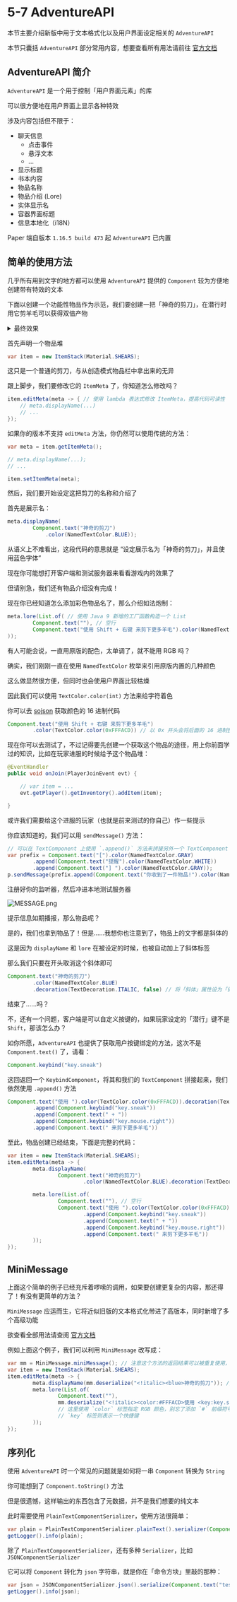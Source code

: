 # 5-7 AdventureAPI

本节主要介绍新版中用于文本格式化以及用户界面设定相关的 `AdventureAPI`

本节只囊括 `AdventureAPI` 部分常用内容，想要查看所有用法请前往 [官方文档](https://docs.advntr.dev/)

## AdventureAPI 简介

`AdventureAPI` 是一个用于控制「用户界面元素」的库

可以很方便地在用户界面上显示各种特效

涉及内容包括但不限于：

- 聊天信息
  - 点击事件
  - 悬浮文本
  - ...
- 显示标题
- 书本内容
- 物品名称
- 物品介绍 (Lore)
- 实体显示名
- 容器界面标题
- 信息本地化（i18N）

Paper 端自版本 `1.16.5 build 473` 起 `AdventureAPI` 已内置

## 简单的使用方法

几乎所有用到文字的地方都可以使用 `AdventureAPI` 提供的 `Component` 较为方便地创建带有特效的文本

下面以创建一个功能性物品作为示范，我们要创建一把「神奇的剪刀」，在潜行时用它剪羊毛可以获得双倍产物

<details>
<summary>最终效果</summary>

![ITEM_ORIG.png](https://s2.loli.net/2023/07/21/EVtL3UwZmJMoTHl.png)

其中「左Shift」跟随客户端的「潜行」键设定

如果客户端的「潜行」键是「左Alt」，那么物品也会自动变为下面这个样子：

![ITEM_MOD.png](https://s2.loli.net/2023/07/21/szbGDyp2AjtC8uP.png)

</details>

首先声明一个物品堆

```java
var item = new ItemStack(Material.SHEARS);
```

这只是一个普通的剪刀，与从创造模式物品栏中拿出来的无异

跟上脚步，我们要修改它的 `ItemMeta` 了，你知道怎么修改吗？

```java
item.editMeta(meta -> { // 使用 lambda 表达式修改 ItemMeta，提高代码可读性
    // meta.displayName(...)
    // ...
});
```

如果你的版本不支持 `editMeta` 方法，你仍然可以使用传统的方法：

```java
var meta = item.getItemMeta();

// meta.displayName(...);
// ...

item.setItemMeta(meta);
```

然后，我们要开始设定这把剪刀的名称和介绍了

首先是展示名：

```java
meta.displayName(
        Component.text("神奇的剪刀")
            .color(NamedTextColor.BLUE));
```

从语义上不难看出，这段代码的意思就是 “设定展示名为「神奇的剪刀」，并且使用蓝色字体”

现在你可能想打开客户端和测试服务器来看看游戏内的效果了

但请别急，我们还有物品介绍没有完成！

现在你已经知道怎么添加彩色物品名了，那么介绍如法炮制：

```java
meta.lore(List.of( // 使用 Java 9 新增的工厂函数构造一个 List
        Component.text(""), // 空行
        Component.text("使用 Shift + 右键 来剪下更多羊毛").color(NamedTextColor.YELLOW)
));
```

有人可能会说，一直用原版的配色，太单调了，就不能用 RGB 吗？

确实，我们刚刚一直在使用 `NamedTextColor` 枚举来引用原版内置的几种颜色

这么做显然很方便，但同时也会使用户界面比较枯燥

因此我们可以使用 `TextColor.color(int)` 方法来给字符着色

你可以去 [sojson](https://www.sojson.com/rgb.html) 获取颜色的 16 进制代码

```java
Component.text("使用 Shift + 右键 来剪下更多羊毛")
        .color(TextColor.color(0xFFFACD)) // 以 0x 开头会将后面的 16 进制整数转换成 10 进制
```

现在你可以去测试了，不过记得要先创建一个获取这个物品的途径，用上你前面学过的知识，比如在玩家进服的时候给予这个物品堆：

```java
@EventHandler
public void onJoin(PlayerJoinEvent evt) {

    // var item = ...
    evt.getPlayer().getInventory().addItem(item);

}
```

或许我们需要给这个进服的玩家（也就是前来测试的你自己）作一些提示

你应该知道的，我们可以用 `sendMessage()` 方法：

```java
// 可以在 TextComponent 上使用 `.append()` 方法来拼接另外一个 TextComponent
var prefix = Component.text("[").color(NamedTextColor.GRAY)
        .append(Component.text("提醒").color(NamedTextColor.WHITE))
        .append(Component.text("] ").color(NamedTextColor.GRAY));
p.sendMessage(prefix.append(Component.text("你收到了一件物品!").color(NamedTextColor.YELLOW)));
```

注册好你的监听器，然后冲进本地测试服务器

![MESSAGE.png](https://s2.loli.net/2023/07/21/R4CGpBg38encyZ1.png)

提示信息如期播报，那么物品呢？

是的，我们也拿到物品了！但是......我想你也注意到了，物品上的文字都是斜体的

这是因为 `displayName` 和 `lore` 在被设定的时候，也被自动加上了斜体标签

那么我们只要在开头取消这个斜体即可

```java
Component.text("神奇的剪刀")
        .color(NamedTextColor.BLUE)
        .decoration(TextDecoration.ITALIC, false) // 将「斜体」属性设为「假」
```

结束了......吗？

不，还有一个问题，客户端是可以自定义按键的，如果玩家设定的「潜行」键不是 `Shift`，那该怎么办？

如你所愿，`AdventureAPI` 也提供了获取用户按键绑定的方法，这次不是 `Component.text()` 了，请看：

```java
Component.keybind("key.sneak")
```

这回返回一个 `KeybindComponent`，将其和我们的 `TextComponent` 拼接起来，我们依然使用 `.append()` 方法

```java
Component.text("使用 ").color(TextColor.color(0xFFFACD)).decoration(TextDecoration.ITALIC, false)
        .append(Component.keybind("key.sneak"))
        .append(Component.text(" + "))
        .append(Component.keybind("key.mouse.right"))
        .append(Component.text(" 来剪下更多羊毛"))
```

至此，物品创建已经结束，下面是完整的代码：

```java
var item = new ItemStack(Material.SHEARS);
item.editMeta(meta -> {
        meta.displayName(
                Component.text("神奇的剪刀")
                        .color(NamedTextColor.BLUE).decoration(TextDecoration.ITALIC, false));

        meta.lore(List.of(
                Component.text(""), // 空行
                Component.text("使用 ").color(TextColor.color(0xFFFACD)).decoration(TextDecoration.ITALIC, false)
                        .append(Component.keybind("key.sneak"))
                        .append(Component.text(" + "))
                        .append(Component.keybind("key.mouse.right"))
                        .append(Component.text(" 来剪下更多羊毛"))
        ));
});
```

## MiniMessage

上面这个简单的例子已经充斥着啰嗦的调用，如果要创建更复杂的内容，那还得了！有没有更简单的方法？

`MiniMessage` 应运而生，它将近似旧版的文本格式化带进了高版本，同时新增了多个高级功能

欲查看全部用法请查阅 [官方文档](https://docs.advntr.dev/minimessage/format.html)

例如上面这个例子，我们可以利用 `MiniMessage` 改写成：

```java
var mm = MiniMessage.miniMessage(); // 注意这个方法的返回结果可以被重复使用，建议将其放在插件主类中作为静态字段来避免重复创建 `MiniMessage` 对象
var item = new ItemStack(Material.SHEARS);
item.editMeta(meta -> {
        meta.displayName(mm.deserialize("<!italic><blue>神奇的剪刀")); // `!` 表示否定，即取消「斜体」效果
        meta.lore(List.of(
                Component.text(""),
                mm.deserialize("<!italic><color:#FFFACD>使用 <key:key.sneak> + <key:key.mouse.right> 来剪下更多羊毛")
                // 这里使用 `color` 标签指定 RGB 颜色，别忘了添加 `#` 前缀符号
                // `key` 标签则表示一个快捷键
        ));
});
```

## 序列化

使用 `AdventureAPI` 时一个常见的问题就是如何将一串 `Component` 转换为 `String`

你可能想到了 `Component.toString()` 方法

但是很遗憾，这样输出的东西包含了元数据，并不是我们想要的纯文本

此时需要使用 `PlainTextComponentSerializer`，使用方法很简单：

```java
var plain = PlainTextComponentSerializer.plainText().serializer(Component.text("test"));
getLogger().info(plain);
```

除了 `PlainTextComponentSerializer`，还有多种 `Serializer`，比如 `JSONComponentSerializer`

它可以将 `Component` 转化为 `json` 字符串，就是你在「命令方块」里敲的那种：

```java
var json = JSONComponentSerializer.json().serialize(Component.text("test").color(NamedTextColor.BLUE));
getLogger().info(json);
```
